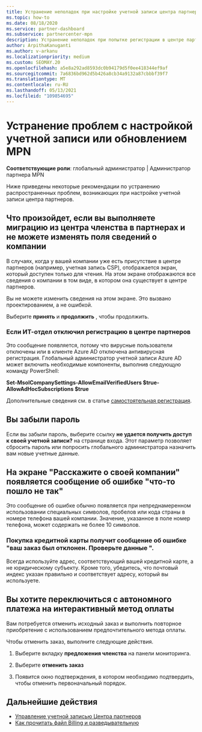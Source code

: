 ```yaml
---
title: Устранение неполадок при настройке учетной записи центра партнеров или проблем с продлением MPN
ms.topic: how-to
ms.date: 08/18/2020
ms.service: partner-dashboard
ms.subservice: partnercenter-mpn
description: Устранение неполадок при попытке регистрации в центре партнеров. Ответы на проблемы с методами оплаты, забытыми паролями и др.
author: ArpithaKanuganti
ms.author: v-arkanu
ms.localizationpriority: medium
ms.custom: SEOMAY.20
ms.openlocfilehash: a5e8a292ad8593dc0b94179d5f0ee418344ef9af
ms.sourcegitcommit: 7a6836bd962d5b426a8cb34a9132a87cbbbf39f7
ms.translationtype: MT
ms.contentlocale: ru-RU
ms.lasthandoff: 05/13/2021
ms.locfileid: "109854695"
---
```

# <a name="troubleshoot-account-setup-or-mpn-renewal-issues"></a>Устранение проблем с настройкой учетной записи или обновлением MPN

**Соответствующие роли**: глобальный администратор | Администратор партнера MPN
 
Ниже приведены некоторые рекомендации по устранению распространенных проблем, возникающих при настройке учетной записи центра партнеров.

## <a name="what-happens-if-you-are-migrating-from-partner-membership-center-and-you-cant-edit-any-company-information-fields"></a>Что произойдет, если вы выполняете миграцию из центра членства в партнерах и не можете изменять поля сведений о компании

В случаях, когда у вашей компании уже есть присутствие в центре партнеров (например, учетная запись CSP), отображается экран, который доступен только для чтения. На этом экране отображаются все сведения о компании в том виде, в котором она существует в центре партнеров.

Вы не можете изменить сведения на этом экране. Это вызвано проектированием, а не ошибкой.

Выберите **принять** и **продолжить** , чтобы продолжить.


### <a name="if-the-it-department-has-turned-off-sign-up-for-partner-center"></a>Если ИТ-отдел отключил регистрацию в **центре партнеров**

Это сообщение появляется, потому что вирусные пользователи отключены или в клиенте Azure AD отключена антивирусная регистрация. Глобальный администратор учетной записи Azure AD может включить необходимые компоненты, выполнив следующую команду PowerShell:

**Set-MsolCompanySettings-AllowEmailVerifiedUsers $true-AllowAdHocSubscriptions $true**

Дополнительные сведения см. в статье [самостоятельная регистрация](/azure/active-directory/users-groups-roles/directory-self-service-signup).

## <a name="you-forgot-your-password"></a>Вы забыли пароль

Если вы забыли пароль, выберите ссылку **не удается получить доступ к своей учетной записи?** на странице входа. Этот параметр позволяет сбросить пароль или попросить глобального администратора назначить вам новые учетные данные.

## <a name="on-the-tell-us-about-your-company-screen-you-receive-a-something-went-wrong-error"></a>На экране "Расскажите о своей компании" появляется сообщение об ошибке "что-то пошло не так"

Это сообщение об ошибке обычно появляется при непреднамеренном использовании специальных символов, пробелов или кода страны в номере телефона вашей компании. Значение, указанное в поле номер телефона, может содержать не более 10 символов.


### <a name="your-credit-card-purchase-is-receiving-an-error-message-stating-that-your-order-was-declined-please-verify-your-information"></a>Покупка кредитной карты получит сообщение об ошибке "ваш заказ был отклонен. Проверьте данные ".


Всегда используйте адрес, соответствующий вашей кредитной карте, а не юридическому субъекту. Кроме того, убедитесь, что почтовый индекс указан правильно и соответствует адресу, который вы используете.

## <a name="you-want-to-switch-from-offline-payment-to-online-payment-method"></a>Вы хотите переключиться с автономного платежа на интерактивный метод оплаты 

Вам потребуется отменить исходный заказ и выполнить повторное приобретение с использованием предпочтительного метода оплаты.

Чтобы отменить заказ, выполните следующие действия.

1. Выберите вкладку **предложения членства** на панели мониторинга.

2. Выберите **отменить заказ**

3. Появится окно подтверждения, в котором необходимо подтвердить, чтобы отменить первоначальный порядок.

## <a name="next-steps"></a>Дальнейшие действия

- [Управление учетной записью Центра партнеров](partner-center-account-setup.md)
- [Как прочитать файл Billing и разведывательную](read-your-bill.md)
